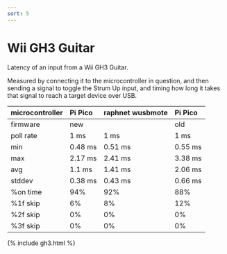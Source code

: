 ```yaml
---
sort: 5
---
```


# Wii GH3 Guitar

Latency of an input from a Wii GH3 Guitar.

Measured by connecting it to the microcontroller in question, and then sending a signal to toggle the Strum Up input, and timing how long it takes that signal to reach a target device over USB.

| microcontroller | Pi Pico | raphnet wusbmote | Pi Pico |
| :-------------- | :------ | :--------------- | :------ |
| firmware        | new     |                  | old     |
| poll rate       | 1 ms    | 1 ms             | 1 ms    |
| min             | 0.48 ms | 0.51 ms          | 0.55 ms |
| max             | 2.17 ms | 2.41 ms          | 3.38 ms |
| avg             | 1.1 ms  | 1.41 ms          | 2.06 ms |
| stddev          | 0.38 ms | 0.43 ms          | 0.66 ms |
| %on time        | 94%     | 92%              | 88%     |
| %1f skip        | 6%      | 8%               | 12%     |
| %2f skip        | 0%      | 0%               | 0%      |
| %3f skip        | 0%      | 0%               | 0%      |

{% include gh3.html %}
